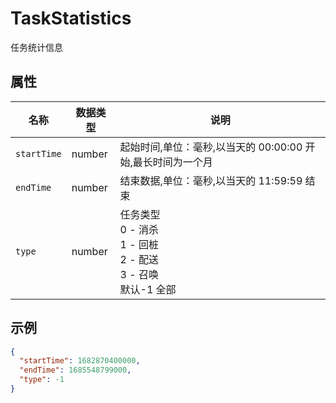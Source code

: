 ﻿# TaskStatistics

任务统计信息

## 属性

| 名称        | 数据类型 | 说明                                                        |
| ----------- | -------- | ----------------------------------------------------------- |
| `startTime` | number   | 起始时间,单位：毫秒,以当天的 00:00:00 开始,最长时间为一个月 |
| `endTime`   | number   | 结束数据,单位：毫秒,以当天的 11:59:59 结束                  |
| `type`      | number   | 任务类型<br/>0 - 消杀<br/>1 - 回桩<br/>2 - 配送<br/>3 - 召唤<br/>默认-1 全部       |

## 示例

```json
{
  "startTime": 1682870400000,
  "endTime": 1685548799000,
  "type": -1
}
```

